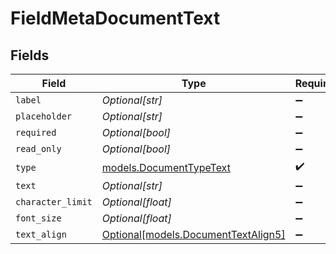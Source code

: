 # FieldMetaDocumentText


## Fields

| Field                                                                  | Type                                                                   | Required                                                               | Description                                                            |
| ---------------------------------------------------------------------- | ---------------------------------------------------------------------- | ---------------------------------------------------------------------- | ---------------------------------------------------------------------- |
| `label`                                                                | *Optional[str]*                                                        | :heavy_minus_sign:                                                     | N/A                                                                    |
| `placeholder`                                                          | *Optional[str]*                                                        | :heavy_minus_sign:                                                     | N/A                                                                    |
| `required`                                                             | *Optional[bool]*                                                       | :heavy_minus_sign:                                                     | N/A                                                                    |
| `read_only`                                                            | *Optional[bool]*                                                       | :heavy_minus_sign:                                                     | N/A                                                                    |
| `type`                                                                 | [models.DocumentTypeText](../models/documenttypetext.md)               | :heavy_check_mark:                                                     | N/A                                                                    |
| `text`                                                                 | *Optional[str]*                                                        | :heavy_minus_sign:                                                     | N/A                                                                    |
| `character_limit`                                                      | *Optional[float]*                                                      | :heavy_minus_sign:                                                     | N/A                                                                    |
| `font_size`                                                            | *Optional[float]*                                                      | :heavy_minus_sign:                                                     | N/A                                                                    |
| `text_align`                                                           | [Optional[models.DocumentTextAlign5]](../models/documenttextalign5.md) | :heavy_minus_sign:                                                     | N/A                                                                    |